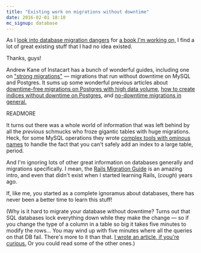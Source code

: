 ```yaml
---
title: "Existing work on migrations without downtime"
date: 2016-02-01 18:10
mc_signup: database
---
```


As I <a
href="http://codefol.io/posts/database-migrations-without-downtime">look
into database migration dangers</a> for <a
href="http://no-more-lost-data.com">a book I'm working on,</a> I find
a lot of great existing stuff that I had no idea existed.

Thanks, guys!

Andrew Kane of Instacart has a bunch of wonderful guides, including
one on <a
href="https://github.com/ankane/strong_migrations">&quot;strong
migrations&quot;</a> &mdash; migrations that run without downtime on
MySQL and Postgres. It sums up some wonderful previous articles about
<a
href="http://pedro.herokuapp.com/past/2011/7/13/rails_migrations_with_no_downtime/">downtime-free
migrations on Postgres with high data volume</a>, <a
href="https://robots.thoughtbot.com/how-to-create-postgres-indexes-concurrently-in">how
to create indices without downtime on Postgres</a>, and <a
href="http://pedro.herokuapp.com/past/2011/7/13/rails_migrations_with_no_downtime/">no-downtime
migrations in general.</a>

READMORE

It turns out there was a whole world of information that was left
behind by all the <i>previous</i> schmucks who froze gigantic tables
with huge migrations. Heck, for some MySQL operations they wrote <a
href="https://github.com/soundcloud/lhm">complex tools with ominous
names</a> to handle the fact that you can't safely add an index to a
large table, period.

And I'm ignoring lots of other great information on databases
generally and migrations specifically. I mean, the <a
href="http://edgeguides.rubyonrails.org/active_record_migrations.html">Rails
Migration Guide</a> is an amazing intro, and even that didn't exist
when I started learning Rails, (*cough*) years ago.

If, like me, you started as a complete ignoramus about databases, there has
never been a better time to learn this stuff!

(Why is it hard to migrate your database without downtime? Turns out
that SQL databases lock everything down while they make the change
&mdash; so if you change the type of a column in a table so big it
takes five minutes to modify the rows... You may wind up with five
minutes where all the queries on that DB fail. There's more to it than
that. <a
href="http://codefol.io/posts/database-migrations-without-downtime">I
wrote an article, if you're curious.</a> Or you could read some of the
other ones.)
